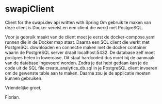 # swapiClient
Client for the swapi.dev api written with Spring
Om gebruik te maken van deze client is Docker vereist en een client die werkt met PostgreSQL.

Voor je gebruik maakt van de client moet je eerst de docker-compose.yaml runnen die in de Docker map staat.
Daarna een SQL client die werkt met PostgreSQL downloaden en connectie maken met de docker container waarin de PostgreSQL server draait localhost:5432.
De database zelf moet postgres heten in lowercase. Dit staat hardcoded dus moet bij de aanmaak van de database ingevoerd worden.
Zodra je dat hebt gedaan kan je de code uit de SQL file create_analytics_db.sql in je PostgreSQL client invoeren om de gewenste table aan te maken.
Daarna zou je de applicatie moeten kunnen gebruiken.

Vriendelijke groet,

Florian.
